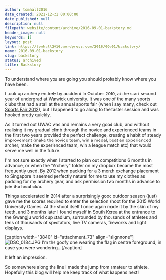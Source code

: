 ```yaml
---
author: tomhall2016
date_created: 2021-12-21 00:00:00
date_published: null
description: null
filepath: website/content/archive/2016-09-01-backstory.md
header_image: null
keywords: []
layout: post
link: https://tomhall2016.wordpress.com/2016/09/01/backstory/
name: 2016-09-01-backstory
slug: backstory
status: archived
title: Backstory
---
```


To understand where you are going you should probably know where you have been.

I took up archery entirely by accident in October 2010, at the start second year of undergrad at Warwick university. It was one of the many sports clubs that had a stall at the annual sports fair (when i say many, check out [Sports Fair 2012](http://wuaxc.nothingtosomething.org/wp-content/uploads/2012/09/sf.bmp)), but I happened to go along to the taster session and was hooked pretty quickly.

As it turned out UWAC was and remains a very good club, and without realising it my gradual climb through the novice and experienced teams in the first two years provided the perfect challenge, creating a habit of steady improvement (make the novice team, win a medal, beat an experienced archer, make the experienced team, win a league match etc) that would serve me well in the future.

I'm not sure exactly when I started to plan out competitions 6 months in advance, or when the "Archery" folder on my dropbox became the most frequently used. By 2012 when packing for a 3 month exchange placement to Singapore it seemed perfectly natural for me to use my clothes as padding for my archery gear, and ask permission two months in advance to join the local club.

Things accelerated in 2014 after a surprisingly good outdoor season (just) gave me the scores required to enter the selection shoot for the 2015 World University Games. At the shoot itself I once again made it by the skin of my teeth, and 3 months later I found myself in South Korea at the entrance to the Gwangju world cup stadium, surrounded by thousands of athletes and tens of thousands of spectators, live TV cameras, fireworks and light displays.

[caption width="3840" id="attachment_73" align="alignnone"]![DSC_0184.JPG](https://tomhall2016.files.wordpress.com/2016/08/dsc_0184.jpg) I'm the goofy one wearing the flag in centre foreground, in case you were wondering...[/caption]

It left an impression.

So somewhere along the line I made the jump from amateur to athlete. Hopefully this blog will help me keep track of what happens next!